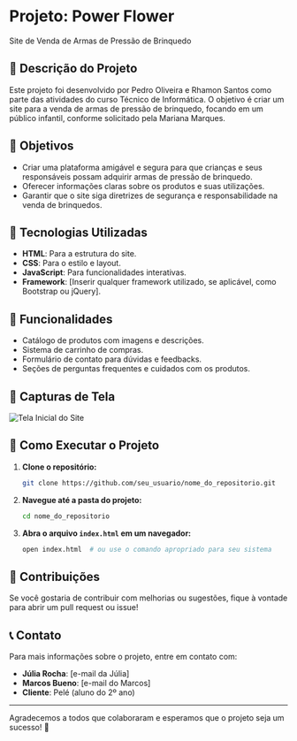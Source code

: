 # Projeto: Power Flower
Site de Venda de Armas de Pressão de Brinquedo


## 📜 Descrição do Projeto
Este projeto foi desenvolvido por Pedro Oliveira e Rhamon Santos como parte das atividades do curso Técnico de Informática. O objetivo é criar um site para a venda de armas de pressão de brinquedo, focando em um público infantil, conforme solicitado pela Mariana Marques.

## 🎯 Objetivos
- Criar uma plataforma amigável e segura para que crianças e seus responsáveis possam adquirir armas de pressão de brinquedo.
- Oferecer informações claras sobre os produtos e suas utilizações.
- Garantir que o site siga diretrizes de segurança e responsabilidade na venda de brinquedos.

## 🔧 Tecnologias Utilizadas
- **HTML**: Para a estrutura do site.
- **CSS**: Para o estilo e layout.
- **JavaScript**: Para funcionalidades interativas.
- **Framework**: [Inserir qualquer framework utilizado, se aplicável, como Bootstrap ou jQuery].

## 🌟 Funcionalidades
- Catálogo de produtos com imagens e descrições.
- Sistema de carrinho de compras.
- Formulário de contato para dúvidas e feedbacks.
- Seções de perguntas frequentes e cuidados com os produtos.

## 📸 Capturas de Tela
![Tela Inicial do Site](https://github.com/user-attachments/assets/9ec1f41d-aae6-451d-b70a-3944b80612b2)


## 🚀 Como Executar o Projeto
1. **Clone o repositório:**
   ```bash
   git clone https://github.com/seu_usuario/nome_do_repositorio.git
   ```
2. **Navegue até a pasta do projeto:**
   ```bash
   cd nome_do_repositorio
   ```
3. **Abra o arquivo `index.html` em um navegador:**
   ```bash
   open index.html  # ou use o comando apropriado para seu sistema
   ```

## 🤝 Contribuições
Se você gostaria de contribuir com melhorias ou sugestões, fique à vontade para abrir um pull request ou issue!

## 📞 Contato
Para mais informações sobre o projeto, entre em contato com:
- **Júlia Rocha**: [e-mail da Júlia]
- **Marcos Bueno**: [e-mail do Marcos]
- **Cliente**: Pelé (aluno do 2º ano)

---

Agradecemos a todos que colaboraram e esperamos que o projeto seja um sucesso! 🎉
